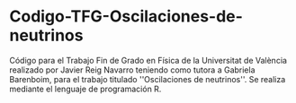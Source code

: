 # Codigo-TFG-Oscilaciones-de-neutrinos
Código para el Trabajo Fin de Grado en Física de la Universitat de València realizado por Javier Reig Navarro teniendo como tutora a Gabriela Barenboim, para el trabajo titulado ''Oscilaciones de neutrinos''. Se realiza mediante el lenguaje de programación R.
